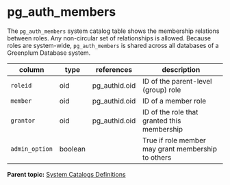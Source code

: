 # pg\_auth\_members 

The `pg_auth_members` system catalog table shows the membership relations between roles. Any non-circular set of relationships is allowed. Because roles are system-wide, `pg_auth_members` is shared across all databases of a Greenplum Database system.

|column|type|references|description|
|------|----|----------|-----------|
|`roleid`|oid|pg\_authid.oid|ID of the parent-level \(group\) role|
|`member`|oid|pg\_authid.oid|ID of a member role|
|`grantor`|oid|pg\_authid.oid|ID of the role that granted this membership|
|`admin_option`|boolean| |True if role member may grant membership to others|

**Parent topic:** [System Catalogs Definitions](../system_catalogs/catalog_ref-html.html)

